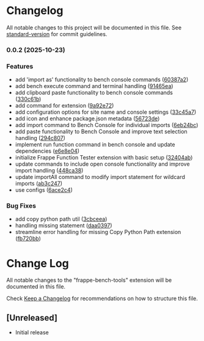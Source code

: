 # Changelog

All notable changes to this project will be documented in this file. See [standard-version](https://github.com/conventional-changelog/standard-version) for commit guidelines.

### 0.0.2 (2025-10-23)


### Features

* add 'import as' functionality to bench console commands ([60387a2](https://github.com/Abdeali099/frappe-bench-tools/commit/60387a247d03746ae84245ad9cc7d3ace5ae9b20))
* add bench execute command and terminal handling ([91465ea](https://github.com/Abdeali099/frappe-bench-tools/commit/91465ea36c2fac7e87962cb868532652995639d2))
* add clipboard paste functionality to bench console commands ([330c61b](https://github.com/Abdeali099/frappe-bench-tools/commit/330c61b55c447ecdf0627f771c44df1591081648))
* add command for extension ([9a92e72](https://github.com/Abdeali099/frappe-bench-tools/commit/9a92e72aa8882d6929b67c98d119d5c27b20e70d))
* add configuration options for site name and console settings ([33c45a7](https://github.com/Abdeali099/frappe-bench-tools/commit/33c45a78b47e04f796e9e212bdac32d16ab70cdd))
* add icon and enhance package.json metadata ([56723de](https://github.com/Abdeali099/frappe-bench-tools/commit/56723dee346a7420373a1618e994d6f574ed1f1a))
* add import command to Bench Console for individual imports ([6eb24bc](https://github.com/Abdeali099/frappe-bench-tools/commit/6eb24bc1890b69d47faba72183acf33d545346b2))
* add paste functionality to Bench Console and improve text selection handling ([294c807](https://github.com/Abdeali099/frappe-bench-tools/commit/294c8073e8b1736da1183ee44b1106ed5286aed7))
* implement run function command in bench console and update dependencies ([e6e8e04](https://github.com/Abdeali099/frappe-bench-tools/commit/e6e8e04d29a8f40eab5fff7452f5b107e9d40ebc))
* initialize Frappe Function Tester extension with basic setup ([32404ab](https://github.com/Abdeali099/frappe-bench-tools/commit/32404aba5da038e82ddce4e64dc5974187e32eb0))
* update commands to include open console functionality and improve import handling ([448ca38](https://github.com/Abdeali099/frappe-bench-tools/commit/448ca38776ef6ba7a7767bf1d5e455833aad16b4))
* update importAll command to modify import statement for wildcard imports ([ab3c247](https://github.com/Abdeali099/frappe-bench-tools/commit/ab3c247356da46d987fc7a1b6aa5d67ff090b93a))
* use configs ([6ace2c4](https://github.com/Abdeali099/frappe-bench-tools/commit/6ace2c41ad69cce79337a3081586bc729b64d55e))


### Bug Fixes

* add copy python path util ([3cbceea](https://github.com/Abdeali099/frappe-bench-tools/commit/3cbceea06d8d4d4402f3bc664cfb4d17f384a164))
* handling missing statement ([daa0397](https://github.com/Abdeali099/frappe-bench-tools/commit/daa03974402faf7be711f2fd35c06012cfbb91dc))
* streamline error handling for missing Copy Python Path extension ([fb720bb](https://github.com/Abdeali099/frappe-bench-tools/commit/fb720bb0c2686138cfa60df88a0d27d26527fea5))

# Change Log

All notable changes to the "frappe-bench-tools" extension will be documented in this file.

Check [Keep a Changelog](http://keepachangelog.com/) for recommendations on how to structure this file.

## [Unreleased]

- Initial release